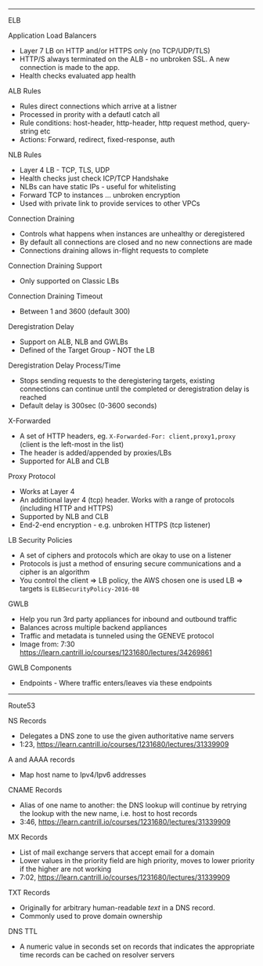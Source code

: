 
---
ELB

Application Load Balancers
- Layer 7 LB on HTTP and/or HTTPS only (no TCP/UDP/TLS)
- HTTP/S always terminated on the ALB - no unbroken SSL. A new connection is made to the app.
- Health checks evaluated app health

ALB Rules
- Rules direct connections which arrive at a listner
- Processed in prority with a defautl catch all
- Rule conditions: host-header, http-header, http request method, query-string etc
- Actions: Forward, redirect, fixed-response, auth

NLB Rules
- Layer 4 LB - TCP, TLS, UDP
- Health checks just check ICP/TCP Handshake
- NLBs can have static IPs - useful for whitelisting
- Forward TCP to instances ... unbroken encryption
- Used with private link to provide services to other VPCs

Connection Draining
- Controls what happens when instances are unhealthy or deregistered
- By default all connections are closed and no new connections are made
- Connections draining allows in-flight requests to complete

Connection Draining Support
- Only supported on Classic LBs

Connection Draining Timeout
- Between 1 and 3600 (default 300)

Deregistration Delay
- Support on ALB, NLB and GWLBs
- Defined of the Target Group - NOT the LB

Deregistration Delay Process/Time
- Stops sending requests to the deregistering targets, existing connections can continue until the completed or deregistration delay is reached
- Default delay is 300sec (0-3600 seconds)

X-Forwarded
- A set of HTTP headers, eg. `X-Forwarded-For: client,proxy1,proxy` (client is the left-most in the list)
- The header is added/appended by proxies/LBs
- Supported for ALB and CLB

Proxy Protocol
- Works at Layer 4
- An additional layer 4 (tcp) header. Works with a range of protocols (including HTTP and HTTPS)
- Supported by NLB and CLB
- End-2-end encryption - e.g. unbroken HTTPS (tcp listener)

LB Security Policies
- A set of ciphers and protocols which are okay to use on a listener
- Protocols is just a method of ensuring secure communications and a cipher is an algorithm
- You control the client => LB policy, the AWS chosen one is used LB => targets is `ELBSecurityPolicy-2016-08`

GWLB
- Help you run 3rd party appliances for inbound and outbound traffic
- Balances across multiple backend appliances
- Traffic and metadata is tunneled using the GENEVE protocol
- Image from: 7:30  https://learn.cantrill.io/courses/1231680/lectures/34269861

GWLB Components
- Endpoints - Where traffic enters/leaves via these endpoints


---
Route53

NS Records
- Delegates a DNS zone to use the given authoritative name servers
- 1:23, https://learn.cantrill.io/courses/1231680/lectures/31339909

A and AAAA records
- Map host name to Ipv4/Ipv6 addresses

CNAME Records
- Alias of one name to another: the DNS lookup will continue by retrying the lookup with the new name, i.e. host to host records
- 3:46, https://learn.cantrill.io/courses/1231680/lectures/31339909

MX Records
- List of mail exchange servers that accept email for a domain
- Lower values in the priority field are high priority, moves to lower priority if the higher are not working
- 7:02, https://learn.cantrill.io/courses/1231680/lectures/31339909

TXT Records
- Originally for arbitrary human-readable _text_ in a DNS record.
- Commonly used to prove domain ownership

DNS TTL
- A numeric value in seconds set on records that indicates the appropriate time records can be cached on resolver servers